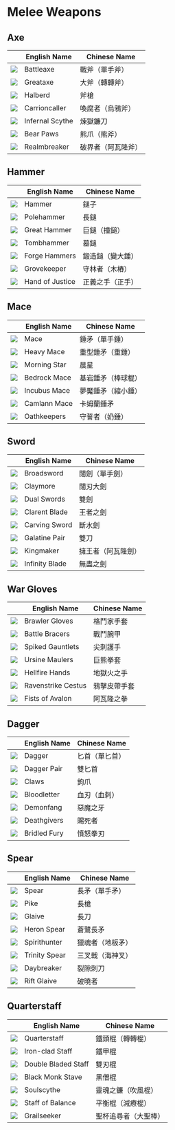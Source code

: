 # Melee Weapons

## Axe

|| English Name | Chinese Name |
|---|---|---|
| ![](../../img/ava/T8_MAIN_AXE@4) | Battleaxe | 戰斧（單手斧） |
| ![](../../img/ava/T8_2H_AXE@4) | Greataxe | 大斧（轉轉斧） |
| ![](../../img/ava/T8_2H_HALBERD@4) | Halberd | 斧槍 |
| ![](../../img/ava/T8_2H_HALBERD_MORGANA@4) | Carrioncaller | 喚腐者（烏鴉斧） |
| ![](../../img/ava/T8_2H_SCYTHE_HELL@4) | Infernal Scythe | 煉獄鐮刀 |
| ![](../../img/ava/T8_2H_DUALAXE_KEEPER@4) | Bear Paws | 熊爪（熊斧） |
| ![](../../img/ava/T8_2H_AXE_AVALON@4) | Realmbreaker | 破界者（阿瓦隆斧） |

## Hammer

|| English Name | Chinese Name |
|---|---|---|
| ![](../../img/ava/T8_MAIN_HAMMER@4) | Hammer | 鎚子 |
| ![](../../img/ava/T8_2H_POLEHAMMER@4) | Polehammer | 長鎚 |
| ![](../../img/ava/T8_2H_HAMMER@4) | Great Hammer | 巨鎚（撞鎚） |
| ![](../../img/ava/T8_2H_HAMMER_UNDEAD@4) | Tombhammer | 墓鎚 |
| ![](../../img/ava/T8_2H_DUALHAMMER_HELL@4) | Forge Hammers | 鍛造鎚（變大錘） |
| ![](../../img/ava/T8_2H_RAM_KEEPER@4) | Grovekeeper | 守林者（木樁） |
| ![](../../img/ava/T8_2H_HAMMER_AVALON@4) | Hand of Justice | 正義之手（正手） |

## Mace

|| English Name | Chinese Name |
|---|---|---|
| ![](../../img/ava/T8_MAIN_MACE@4) | Mace | 錘矛（單手錘） |
| ![](../../img/ava/T8_2H_MACE@4) | Heavy Mace | 重型錘矛（重錘） |
| ![](../../img/ava/T8_2H_FLAIL@4) | Morning Star | 晨星 |
| ![](../../img/ava/T8_MAIN_ROCKMACE_KEEPER@4) | Bedrock Mace | 基岩錘矛（棒球棍） |
| ![](../../img/ava/T8_MAIN_MACE_HELL@4) | Incubus Mace | 夢魘錘矛（縮小錘） |
| ![](../../img/ava/T8_2H_MACE_MORGANA@4) | Camlann Mace | 卡姆蘭錘矛 |
| ![](../../img/ava/T8_2H_DUALMACE_AVALON@4) | Oathkeepers | 守誓者（奶錘） |

## Sword

|| English Name | Chinese Name |
|---|---|---|
| ![](../../img/ava/T8_MAIN_SWORD@4) | Broadsword | 闊劍（單手劍） |
| ![](../../img/ava/T8_2H_CLAYMORE@4) | Claymore | 闊刃大劍 |
| ![](../../img/ava/T8_2H_DUALSWORD@4) | Dual Swords | 雙劍 |
| ![](../../img/ava/T8_MAIN_SCIMITAR_MORGANA@4) | Clarent Blade | 王者之劍 |
| ![](../../img/ava/T8_2H_CLEAVER_HELL@4) | Carving Sword | 斷水劍 |
| ![](../../img/ava/T8_2H_DUALSCIMITAR_UNDEAD@4) | Galatine Pair | 雙刀 |
| ![](../../img/ava/T8_2H_CLAYMORE_AVALON@4) | Kingmaker | 擁王者（阿瓦隆劍） |
| ![](../../img/ava/T8_MAIN_SWORD_CRYSTAL@4) | Infinity Blade | 無盡之劍 |

## War Gloves

|| English Name | Chinese Name |
|---|---|---|
| ![](../../img/ava/T8_2H_KNUCKLES_SET1@4) | Brawler Gloves | 格鬥家手套 |
| ![](../../img/ava/T8_2H_KNUCKLES_SET2@4) | Battle Bracers | 戰鬥腕甲 |
| ![](../../img/ava/T8_2H_KNUCKLES_SET3@4) | Spiked Gauntlets | 尖刺護手 |
| ![](../../img/ava/T8_2H_KNUCKLES_KEEPER@4) | Ursine Maulers | 巨熊拳套 |
| ![](../../img/ava/T8_2H_KNUCKLES_HELL@4) | Hellfire Hands | 地獄火之手 |
| ![](../../img/ava/T8_2H_KNUCKLES_MORGANA@4) | Ravenstrike Cestus | 鴉擊皮帶手套 |
| ![](../../img/ava/T8_2H_KNUCKLES_AVALON@4) | Fists of Avalon | 阿瓦隆之拳 |

## Dagger

|| English Name | Chinese Name |
|---|---|---|
| ![](../../img/ava/T8_MAIN_DAGGER@4) | Dagger | 匕首（單匕首） |
| ![](../../img/ava/T8_2H_DAGGERPAIR@4) | Dagger Pair | 雙匕首 |
| ![](../../img/ava/T8_2H_CLAWPAIR@4) | Claws | 鉤爪 |
| ![](../../img/ava/T8_MAIN_RAPIER_MORGANA@4) | Bloodletter | 血刃（血刺） |
| ![](../../img/ava/T8_MAIN_DAGGER_HELL@4) | Demonfang | 惡魔之牙 |
| ![](../../img/ava/T8_2H_DUALSICKLE_UNDEAD@4) | Deathgivers | 賜死者 |
| ![](../../img/ava/T8_2H_DAGGER_KATAR_AVALON@4) | Bridled Fury | 憤怒拳刃 |

## Spear

|| English Name | Chinese Name |
|---|---|---|
| ![](../../img/ava/T8_MAIN_SPEAR@4) | Spear | 長矛（單手矛） |
| ![](../../img/ava/T8_2H_SPEAR@4) | Pike | 長槍 |
| ![](../../img/ava/T8_2H_GLAIVE@4) | Glaive | 長刀 |
| ![](../../img/ava/T8_MAIN_SPEAR_KEEPER@4) | Heron Spear | 蒼鷺長矛 |
| ![](../../img/ava/T8_2H_HARPOON_HELL@4) | Spirithunter | 獵魂者（地板矛） |
| ![](../../img/ava/T8_2H_TRIDENT_UNDEAD@4) | Trinity Spear | 三叉戟（海神叉） |
| ![](../../img/ava/T8_MAIN_SPEAR_LANCE_AVALON@4) | Daybreaker | 裂隙刺刀 |
| ![](../../img/ava/T8_2H_GLAIVE_CRYSTAL@4) | Rift Glaive | 破曉者 |

## Quarterstaff

|| English Name | Chinese Name |
|---|---|---|
| ![](../../img/ava/T8_2H_QUARTERSTAFF@4) | Quarterstaff | 鐵頭棍（轉轉棍） |
| ![](../../img/ava/T8_2H_IRONCLADEDSTAFF@4) | Iron-clad Staff | 鐵甲棍 |
| ![](../../img/ava/T8_2H_DOUBLEBLADEDSTAFF@4) | Double Bladed Staff | 雙刃棍 |
| ![](../../img/ava/T8_2H_COMBATSTAFF_MORGANA@4) | Black Monk Stave | 黑僧棍 |
| ![](../../img/ava/T8_2H_TWINSCYTHE_HELL@4) | Soulscythe | 靈魂之鐮（吹風棍） |
| ![](../../img/ava/T8_2H_ROCKSTAFF_KEEPER@4) | Staff of Balance | 平衡棍（減療棍） |
| ![](../../img/ava/T8_2H_QUARTERSTAFF_AVALON@4) | Grailseeker | 聖杯追尋者（大聖棒） |
